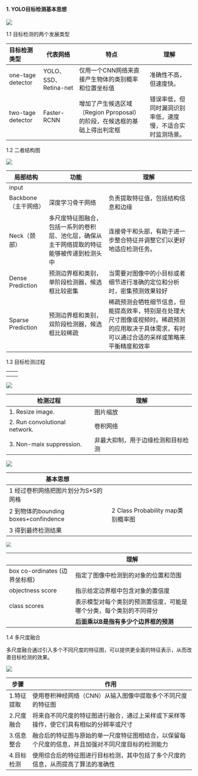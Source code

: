#### 1. YOLO目标检测基本思想

![](https://img2.imgtp.com/2024/04/20/ziWTrvEE.png)

1.1 目标检测的两个发展类型

| 目标检测类型      | 代表网络              | 特点                                                         | 理解                                                       |
| :---------------- | --------------------- | ------------------------------------------------------------ | ---------------------------------------------------------- |
| one-tage detector | YOLO、SSD、Retina-net | 仅用一个CNN网络来直接产生物体的类别概率和位置坐标值          | 准确性不高，但速度快。                                     |
| two-tage detector | Faster-RCNN           | 增加了产生候选区域（Region Pproposal）的阶段，在候选框的基础上得出判定框 | 错误率低，但同时漏洞识别率低，速度慢，不适合实时监测场景。 |

1.2 二者结构图

![](https://img2.imgtp.com/2024/04/20/YWIEhwxP.png)

| 局部结构             | 功能                                                         | 理解                                                         |
| -------------------- | ------------------------------------------------------------ | ------------------------------------------------------------ |
| input                |                                                              |                                                              |
| Backbone（主干网络） | 深度学习骨干网络                                             | 负责提取特征值，包括结构信息和边缘                           |
| Neck（颈部）         | 多尺度特征图融合，包括一系列的卷积层、池化层，确保从主干网络提取的特征能够被传递到检测头中 | 连接骨干和头部，有助于进一步整合特征并调整它们以更好地适应检测任务。 |
| Dense Prediction     | 预测边界框和类别，单阶段检测器，候选框比较密集               | 当需要对图像中的小目标或者细节进行准确的定位和分析时，密集预测效果较好 |
| Sparse Prediction    | 预测边界框和类别，双阶段检测器，候选框比较稀疏               | 稀疏预测会牺牲细节信息，但能提高效率，特别是在处理大尺寸图像或视频时。稀疏预测的应用取决于具体需求，有时可以通过合适的采样或策略来平衡精度和效率 |

 1.3 目标检测过程

|      |      |
| ---- | ---- |
|      |      |
|      |      |

![](https://img2.imgtp.com/2024/04/20/wJZ9Qm0Z.png)

| 检测过程                      | 理解                               |
| ----------------------------- | ---------------------------------- |
| 1. Resize image.              | 图片缩放                           |
| 2. Run convolutional network. | 卷积网络                           |
| 3. Non-maix suppression.      | 非最大抑制，用于边缘检测和目标检测 |



![](https://img2.imgtp.com/2024/04/20/iV5yy08v.png)



| 基本思想                             |                                   |
| ------------------------------------ | --------------------------------- |
| 1 经过卷积网络把图片划分为S*S的网格  |                                   |
| 2 到物体的bounding boxes+confindence | 2 Class Probability map类别概率图 |
| 3 得到最终检测结果                   |                                   |

<img src="https://img2.imgtp.com/2024/04/20/dZFm0nHc.png" style="zoom: 80%;" />

|                               | 理解                                                         |
| ----------------------------- | ------------------------------------------------------------ |
| box co-ordinates (边界坐标框) | 指定了图像中检测到的对象的位置和范围                         |
| objectness score              | 指示给定边界框中包含对象的置信度                             |
| class scores                  | 表示模型对每个类别的预测置信度，可能是哪个分类，每个类别的不同得分 |
|                               | **后面乘以B是指有多少个边界框的预测**                        |

1.4 多尺度融合

​		多尺度融合通过引入多个不同尺度的特征图，可以提供更全面的特征表示，从而改善目标检测的效果。

![](https://img2.imgtp.com/2024/04/20/qwFNKkJ5.png)

| 步骤       | 作用                                                         |
| ---------- | ------------------------------------------------------------ |
| 1.特征提取 | 使用卷积神经网络（CNN）从输入图像中提取多个不同尺度的特征图  |
| 2.尺度融合 | 将来自不同尺度的特征图进行融合，通过上采样或下采样等操作，使它们具有相似的分辨率或尺寸 |
| 3.信息整合 | 融合后的特征图与原始的单一尺度特征图相结合，以保留每个尺度的信息，并且加强对不同尺度目标的检测能力 |
| 4.目标检测 | 使用综合后的特征图进行目标检测，其中包括了多个尺度的信息，从而提高了算法的准确性 |

